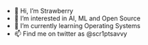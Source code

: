 - 👋 Hi, I’m Strawberry
- 👀 I’m interested in AI, ML and Open Source
- 🌱 I’m currently learning Operating Systems
- 📫 Find me on twitter as @scr1ptsavvy

<!---
Shybit1/Shybit1 is a ✨ special ✨ repository because its `README.md` (this file) appears on your GitHub profile.
You can click the Preview link to take a look at your changes.
--->
